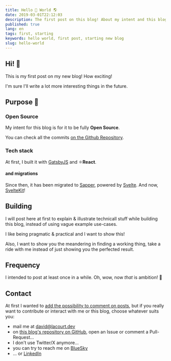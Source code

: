 ```yaml
---
title: Hello 👋 World 🌎
date: 2019-03-01T22:12:03
description: The first post on this blog! About my intent and this blog's purpose
published: true
lang: en
tags: first, starting
keywords: hello world, first post, starting new blog
slug: hello-world
---
```


## Hi! 👋

This is my first post on my new blog! How exciting!

I'm sure I'll write a lot more interesting things in the future.

## Purpose 🤔

### Open Source

My intent for this blog is for it to be fully **Open Source**.

You can check all the commits [on the Github Repository](https://github.com/doppelganger9/blog).

### Tech stack

At first, I built it with [GatsbyJS](https://www.gatsbyjs.org/) and ⚛️**React**.

#### and migrations

Since then, it has been migrated to [Sapper](https://sapper.svelte.dev), powered by [Svelte](https://svelte.dev). And now, [SvelteKit](https://svelte.dev/docs/kit/introduction)!

## Building

I will post here at first to explain & illustrate technicall stuff while building this blog, instead of using vague example use-cases.

I like being pragmatic & practical and I want to show this!

Also, I want to show you the meandering in finding a working thing, take a ride with me instead of just showing you the perfected result.

## Frequency

I intended to post at least once in a while. Oh, wow, now _that_ is ambition! 🤪

## Contact

At first I wanted to [add the possibility to comment on posts](/2021/11/28), but if you really want to contribute or interact with me or this blog, choose whatever suits you:

- mail me at [david@lacourt.dev](mailto://david@lacourt.dev)
- on [this blog's repository on GitHub](https://github.com/doppelganger9/blog), open an Issue or comment a Pull-Request...
- I don't use Twitter/X anymore...
- you can try to reach me on [BlueSky](https://bsky.app/profile/doppelganger9.bsky.social)
- ... or [LinkedIn](https://fr.linkedin.com/in/davidlacourt)
